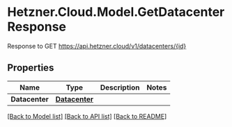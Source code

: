 # Hetzner.Cloud.Model.GetDatacenterResponse
Response to GET https://api.hetzner.cloud/v1/datacenters/{id}

## Properties

Name | Type | Description | Notes
------------ | ------------- | ------------- | -------------
**Datacenter** | [**Datacenter**](Datacenter.md) |  | 

[[Back to Model list]](../../README.md#documentation-for-models) [[Back to API list]](../../README.md#documentation-for-api-endpoints) [[Back to README]](../../README.md)

